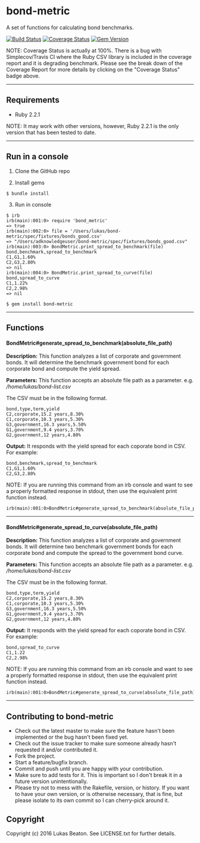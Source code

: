 # bond-metric

A set of functions for calculating bond benchmarks.

[![Build Status](https://travis-ci.org/LukasBeaton/bond-metric.svg?branch=master)](https://travis-ci.org/LukasBeaton/bond-metric)
[![Coverage Status](https://coveralls.io/repos/github/LukasBeaton/bond-metric/badge.svg)](https://coveralls.io/github/LukasBeaton/bond-metric?branch=master)
[![Gem Version](https://badge.fury.io/rb/bond-metric.svg)](https://badge.fury.io/rb/bond-metric)

NOTE: Coverage Status is actually at 100%. There is a bug with Simplecov/Travis CI where the Ruby CSV library is included in the coverage report and it is degrading benchmark. Please see the break down of the Coverage Report for more details by clicking on the "Coverage Status" badge above. 

----------

## Requirements
- Ruby 2.2.1

NOTE: It may work with other versions, however, Ruby 2.2.1 is the only version that has been tested to date.

----------

## Run in a console
1. Clone the GitHub repo

2. Install gems
```
$ bundle install
```

3. Run in console
```
$ irb
irb(main):001:0> require 'bond_metric'
=> true
irb(main):002:0> file = '/Users/lukas/bond-metric/spec/fixtures/bonds_good.csv'
=> "/Users/adknowledgeuser/bond-metric/spec/fixtures/bonds_good.csv"
irb(main):003:0> BondMetric.print_spread_to_benchmark(file)
bond,benchmark,spread_to_benchmark
C1,G1,1.60%
C2,G3,2.80%
=> nil
irb(main):004:0> BondMetric.print_spread_to_curve(file)
bond,spread_to_curve
C1,1.22%
C2,2.98%
=> nil
```
	$ gem install bond-metric

----------
	
## Functions

#### BondMetric#generate_spread_to_benchmark(absolute_file_path)
**Description:** This function analyzes a list of corporate and government bonds. It will determine the benchmark government bond for each corporate bond and compute the yield spread.

**Parameters:** This function accepts an absolute file path as a parameter.
e.g. */home/lukas/bond-list.csv*

The CSV must be in the following format.

```
bond,type,term,yield
C2,corporate,15.2 years,8.30%
C1,corporate,10.3 years,5.30%
G3,government,16.3 years,5.50%
G1,government,9.4 years,3.70%
G2,government,12 years,4.80%
```

**Output:** It responds with the yield spread for each coporate bond in CSV. For example:

```
bond,benchmark,spread_to_benchmark
C1,G1,1.60%
C2,G3,2.80%
```

NOTE: If you are running this command from an irb console and want to see a properly formatted response in stdout, then use the equivalent print function instead.

	irb(main):001:0>BondMetric#generate_spread_to_benchmark(absolute_file_path)

----------

#### BondMetric#generate_spread_to_curve(absolute_file_path)
**Description:** This function analyzes a list of corporate and government bonds. It will determine two benchmark government bonds for each corporate bond and compute the spread to the government bond curve.

**Parameters:** This function accepts an absolute file path as a parameter.
e.g. */home/lukas/bond-list.csv*

The CSV must be in the following format.

```
bond,type,term,yield
C2,corporate,15.2 years,8.30%
C1,corporate,10.3 years,5.30%
G3,government,16.3 years,5.50%
G1,government,9.4 years,3.70%
G2,government,12 years,4.80%
```

**Output:** It responds with the yield spread for each coporate bond in CSV. For example:

```
bond,spread_to_curve
C1,1.22
C2,2.98%
```

NOTE: If you are running this command from an irb console and want to see a properly formatted response in stdout, then use the equivalent print function instead.

	irb(main):001:0>BondMetric#generate_spread_to_curve(absolute_file_path)

----------

## Contributing to bond-metric
 
* Check out the latest master to make sure the feature hasn't been implemented or the bug hasn't been fixed yet.
* Check out the issue tracker to make sure someone already hasn't requested it and/or contributed it.
* Fork the project.
* Start a feature/bugfix branch.
* Commit and push until you are happy with your contribution.
* Make sure to add tests for it. This is important so I don't break it in a future version unintentionally.
* Please try not to mess with the Rakefile, version, or history. If you want to have your own version, or is otherwise necessary, that is fine, but please isolate to its own commit so I can cherry-pick around it.

## Copyright

Copyright (c) 2016 Lukas Beaton. See LICENSE.txt for
further details.


